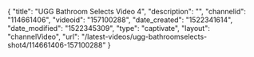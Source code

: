 {
    "title": "UGG Bathroom Selects Video 4",
    "description": "",
    "channelid": "114661406",
    "videoid": "157100288",
    "date_created": "1522341614",
    "date_modified": "1522345309",
    "type": "captivate",
    "layout": "channelVideo",
    "url": "\/latest-videos\/ugg-bathroomselects-shot4\/114661406-157100288"
}